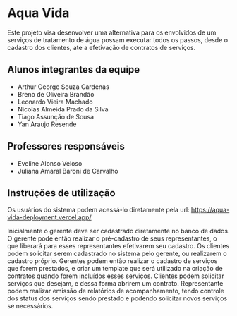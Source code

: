 # Aqua Vida

Este projeto visa desenvolver uma alternativa para os envolvidos de um serviços de tratamento de água possam executar todos os passos, desde o cadastro dos clientes, ate a efetivação de contratos de serviços.

## Alunos integrantes da equipe

* Arthur George Souza Cardenas
* Breno de Oliveira Brandão
* Leonardo Vieira Machado
* Nicolas Almeida Prado da Silva
* Tiago Assunção de Sousa
* Yan Araujo Resende

## Professores responsáveis

* Eveline Alonso Veloso
* Juliana Amaral Baroni de Carvalho

## Instruções de utilização

Os usuários do sistema podem acessá-lo diretamente pela url: https://aqua-vida-deployment.vercel.app/

Inicialmente o gerente deve ser cadastrado diretamente no banco de dados. O gerente pode então realizar o pré-cadastro de seus representantes, o que liberará para esses representantes efetivarem seu cadastro. Os clientes podem solicitar serem cadastrado no sistema pelo gerente, ou realizarem o cadastro próprio.
Gerentes podem então realizar o cadastro de serviços que forem prestados, e criar um template que será utilizado na criação de contratos quando forem incluídos esses serviços.
Clientes podem solicitar serviços que desejam, e dessa forma abrirem um contrato.
Representante podem realizar emissão de relatórios de acompanhamento, tendo controle dos status dos serviços sendo prestado e podendo solicitar novos serviços se necessários.
